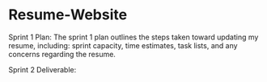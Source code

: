 # Resume-Website
Sprint 1 Plan:
  The sprint 1 plan outlines the steps taken toward updating my resume, including: sprint capacity, time estimates, task lists, and any concerns regarding the resume.
 
Sprint 2 Deliverable:
  
